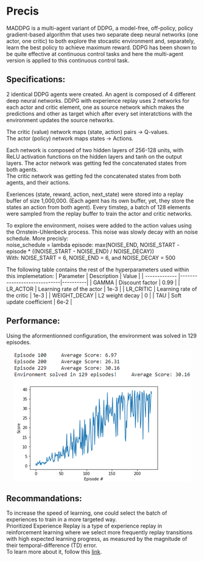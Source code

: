# Precis

MADDPG is a multi-agent variant of DDPG, a model-free, off-policy, policy gradient-based algorithm that uses two separate deep neural networks (one actor, one critic) to both explore the stocastic environment and, separately, learn the best policy to achieve maximum reward. DDPG has been shown to be quite effective at continuous control tasks and here the multi-agent version is applied to this continuous control task.

## Specifications: 

2 identical DDPG agents were created. 
An agent is composed of 4 different deep neural networks. DDPG with experience replay uses 2 networks for each actor and critic element, one as source network which makes the predictions and other as target which after every set interatctions with the environment updates the source networks.  

The critic (value) network maps (state, action) pairs -> Q-values.  
The actor (policy) network maps states -> Actions.  

Each network is composed of two hidden layers of 256-128 units, with ReLU activation functions on the hidden layers and tanh on the output layers. 
The actor network was getting fed the concatenated states from both agents.  
The critic network was getting fed the concatenated states from both agents, and their actions.

Exeriences (state, reward, action, next_state) were stored into a replay buffer of size 1,000,000. (Each agent has its own buffer, yet, they store the states an action from both agent). 
Every timstep, a batch of 128 elements were sampled from the replay buffer to train the actor and critic networks. 
  
To explore the environment, noises were added to the action values using the Ornstein-Uhlenbeck process. This noise was slowly decay with an noise schedule. More precisly:  
noise_schedule = lambda episode: max(NOISE_END, NOISE_START - episode * ((NOISE_START - NOISE_END) / NOISE_DECAY))  
With: NOISE_START = 6, NOISE_END = 6, and NOISE_DECAY = 500


   
The following table contains the rest of the hyperparameters used within this implemetation:
| Parameter     | Description                 | Value    |
| ------------- |-----------------------------|----------|
| GAMMA         | Discount factor             | 0.99     |
| LR_ACTOR      | Learning rate of the actor  | 1e-3     |
| LR_CRITIC     | Learning rate of the critic | 1e-3     |
| WEIGHT_DECAY  | L2 weight decay             | 0        |
| TAU           | Soft update coefficient     | 6e-2     |


## Performance: 
Using the aformentionned configuration, the environment was solved in 129 episodes.
<p align="center">
  <img src="https://github.com/ClemPalf/Deep-RL-agents/blob/main/DDPG/images/Results.png"/>
</p>

## Recommandations: 
To increase the speed of learning, one could select the batch of experiences to train in a more targeted way.  
Prioritized Experience Replay is a type of experience replay in reinforcement learning where we select more frequently replay transitions with high expected learning progress, as measured by the magnitude of their temporal-difference (TD) error.  
To learn more about it, follow this [link](https://arxiv.org/abs/1511.05952).

